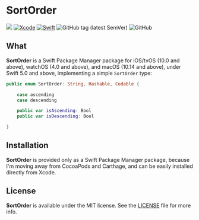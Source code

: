# SortOrder
![](https://img.shields.io/badge/platforms-iOS%2010%20%7C%20tvOS%2010%20%7C%20watchOS%204%20%7C%20macOS%2010.14-red)
[![Xcode](https://img.shields.io/badge/Xcode-11-blueviolet.svg)](https://developer.apple.com/xcode)
[![Swift](https://img.shields.io/badge/Swift-5.0-orange.svg)](https://swift.org)
![GitHub tag (latest SemVer)](https://img.shields.io/github/v/tag/wltrup/SortOrder)
![GitHub](https://img.shields.io/github/license/wltrup/SortOrder)

## What

**SortOrder** is a Swift Package Manager package for iOS/tvOS (10.0 and above), watchOS (4.0 and above), and macOS (10.14 and above), under Swift 5.0 and above,  implementing a simple `SortOrder` type:

```swift
public enum SortOrder: String, Hashable, Codable {

    case ascending
    case descending

    public var isAscending: Bool
    public var isDescending: Bool

}
```

## Installation

**SortOrder** is provided only as a Swift Package Manager package, because I'm moving away from CocoaPods and Carthage, and can be easily installed directly from Xcode.

## License

**SortOrder** is available under the MIT license. See the [LICENSE](./LICENSE) file for more info.
